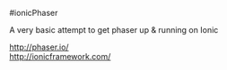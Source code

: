 #ionicPhaser

A very basic attempt to get phaser up & running on Ionic

http://phaser.io/ <br />
http://ionicframework.com/